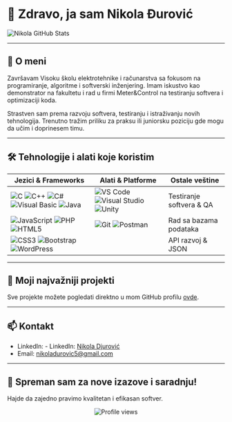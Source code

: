 # 👋 Zdravo, ja sam Nikola Đurović

![Nikola GitHub Stats](https://github-readme-stats.vercel.app/api?username=NikolaDjurovic5&show_icons=true&theme=dark&count_private=true)

---

## 💼 O meni

Završavam Visoku školu elektrotehnike i računarstva sa fokusom na programiranje, algoritme i softverski inženjering. Imam iskustvo kao demonstrator na fakultetu i rad u firmi Meter&Control na testiranju softvera i optimizaciji koda.

Strastven sam prema razvoju softvera, testiranju i istraživanju novih tehnologija. Trenutno tražim priliku za praksu ili juniorsku poziciju gde mogu da učim i doprinesem timu.

---

## 🛠️ Tehnologije i alati koje koristim

| Jezici & Frameworks                               | Alati & Platforme                              | Ostale veštine                     |
|--------------------------------------------------|-----------------------------------------------|-----------------------------------|
| ![C](https://img.shields.io/badge/-C-555?style=flat-square&logo=c&logoColor=white) ![C++](https://img.shields.io/badge/-C++-00599C?style=flat-square&logo=c%2B%2B&logoColor=white) ![C#](https://img.shields.io/badge/-C%23-239120?style=flat-square&logo=c-sharp&logoColor=white) ![Visual Basic](https://img.shields.io/badge/-Visual_Basic-5D2F94?style=flat-square&logo=visual-basic&logoColor=white) ![Java](https://img.shields.io/badge/-Java-007396?style=flat-square&logo=java&logoColor=white) | ![VS Code](https://img.shields.io/badge/-VSCode-007ACC?style=flat-square&logo=visual-studio-code&logoColor=white) ![Visual Studio](https://img.shields.io/badge/-VisualStudio-5C2D91?style=flat-square&logo=visual-studio&logoColor=white) ![Unity](https://img.shields.io/badge/-Unity-000000?style=flat-square&logo=unity&logoColor=white) | Testiranje softvera & QA         |
| ![JavaScript](https://img.shields.io/badge/-JavaScript-F7DF1E?style=flat-square&logo=javascript&logoColor=black) ![PHP](https://img.shields.io/badge/-PHP-777BB4?style=flat-square&logo=php&logoColor=white) ![HTML5](https://img.shields.io/badge/-HTML5-E34F26?style=flat-square&logo=html5&logoColor=white) | ![Git](https://img.shields.io/badge/-Git-F05032?style=flat-square&logo=git&logoColor=white) ![Postman](https://img.shields.io/badge/-Postman-FF6C37?style=flat-square&logo=postman&logoColor=white) | Rad sa bazama podataka          |
| ![CSS3](https://img.shields.io/badge/-CSS3-1572B6?style=flat-square&logo=css3&logoColor=white) ![Bootstrap](https://img.shields.io/badge/-Bootstrap-7952B3?style=flat-square&logo=bootstrap&logoColor=white) ![WordPress](https://img.shields.io/badge/-WordPress-21759B?style=flat-square&logo=wordpress&logoColor=white) |                                               | API razvoj & JSON                |

---

## 📂 Moji najvažniji projekti

Sve projekte možete pogledati direktno u mom GitHub profilu [ovde](https://github.com/NikolaDjurovic5?tab=repositories).

---

## 📫 Kontakt

- LinkedIn: - LinkedIn: [Nikola Djurović](https://www.linkedin.com/in/nikola-djurovic-4067b6342/)
- Email: [nikoladurovic5@gmail.com](mailto:nikoladurovic5@gmail.com)

---

## 🚀 Spreman sam za nove izazove i saradnju!  
Hajde da zajedno pravimo kvalitetan i efikasan softver.

<p align="center">
  <img src="https://komarev.com/ghpvc/?username=NikolaDjurovic5&color=blue" alt="Profile views" />
</p>
